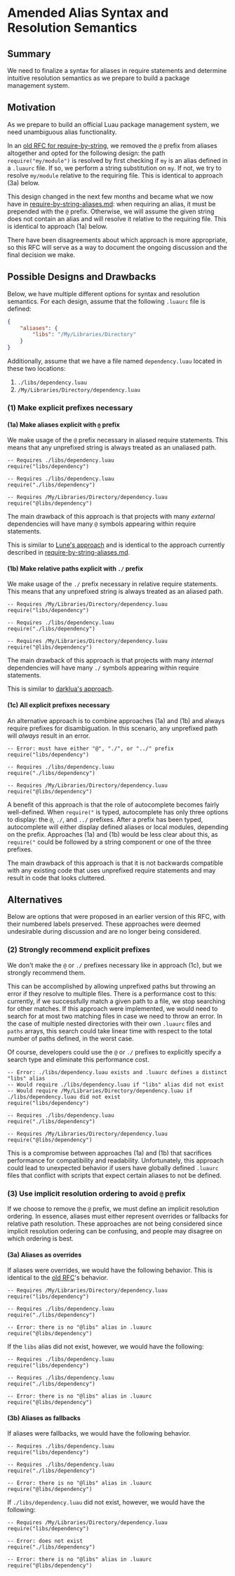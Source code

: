 # Amended Alias Syntax and Resolution Semantics

## Summary

We need to finalize a syntax for aliases in require statements and determine intuitive resolution semantics as we prepare to build a package management system.

## Motivation

As we prepare to build an official Luau package management system, we need unambiguous alias functionality.

In an [old RFC for require-by-string](https://github.com/luau-lang/luau/pull/969), we removed the `@` prefix from aliases altogether and opted for the following design:
the path `require("my/module")` is resolved by first checking if `my` is an alias defined in a `.luaurc` file.
If so, we perform a string substitution on `my`.
If not, we try to resolve `my/module` relative to the requiring file.
This is identical to approach (3a) below.

This design changed in the next few months and became what we now have in [require-by-string-aliases.md](require-by-string-aliases.md):
when requiring an alias, it must be prepended with the `@` prefix.
Otherwise, we will assume the given string does not contain an alias and will resolve it relative to the requiring file.
This is identical to approach (1a) below.

There have been disagreements about which approach is more appropriate, so this RFC will serve as a way to document the ongoing discussion and the final decision we make.

## Possible Designs and Drawbacks

Below, we have multiple different options for syntax and resolution semantics.
For each design, assume that the following `.luaurc` file is defined:
```json
{
    "aliases": {
        "libs": "/My/Libraries/Directory"
    }
}
```
Additionally, assume that we have a file named `dependency.luau` located in these two locations:
1. `./libs/dependency.luau`
2. `/My/Libraries/Directory/dependency.luau`

### (1) Make explicit prefixes necessary

#### (1a) Make aliases explicit with `@` prefix

We make usage of the `@` prefix necessary in aliased require statements.
This means that any unprefixed string is always treated as an unaliased path.
```luau
-- Requires ./libs/dependency.luau
require("libs/dependency")

-- Requires ./libs/dependency.luau
require("./libs/dependency")

-- Requires /My/Libraries/Directory/dependency.luau
require("@libs/dependency")
```

The main drawback of this approach is that projects with many _external_ dependencies will have many `@` symbols appearing within require statements.

This is similar to [Lune's approach](https://lune-org.github.io/docs/getting-started/2-introduction/8-modules#file-require-statements) and is identical to the approach currently described in [require-by-string-aliases.md](require-by-string-aliases.md).

#### (1b) Make relative paths explicit with `./` prefix

We make usage of the `./` prefix necessary in relative require statements.
This means that any unprefixed string is always treated as an aliased path.
```luau
-- Requires /My/Libraries/Directory/dependency.luau
require("libs/dependency")

-- Requires ./libs/dependency.luau
require("./libs/dependency")

-- Requires /My/Libraries/Directory/dependency.luau
require("@libs/dependency")
```

The main drawback of this approach is that projects with many _internal_ dependencies will have many `./` symbols appearing within require statements.

This is similar to [darklua's approach](https://darklua.com/docs/path-require-mode/).

#### (1c) All explicit prefixes necessary

An alternative approach is to combine approaches (1a) and (1b) and always require prefixes for disambiguation.
In this scenario, any unprefixed path will _always_ result in an error.
```luau
-- Error: must have either "@", "./", or "../" prefix
require("libs/dependency")

-- Requires ./libs/dependency.luau
require("./libs/dependency")

-- Requires /My/Libraries/Directory/dependency.luau
require("@libs/dependency")
```

A benefit of this approach is that the role of autocomplete becomes fairly well-defined.
When `require("` is typed, autocomplete has only three options to display: the `@`, `./`, and `../` prefixes.
After a prefix has been typed, autocomplete will either display defined aliases or local modules, depending on the prefix.
Approaches (1a) and (1b) would be less clear about this, as `require("` could be followed by a string component or one of the three prefixes.

The main drawback of this approach is that it is not backwards compatible with any existing code that uses unprefixed require statements and may result in code that looks cluttered.

## Alternatives

Below are options that were proposed in an earlier version of this RFC, with their numbered labels preserved.
These approaches were deemed undesirable during discussion and are no longer being considered.

### (2) Strongly recommend explicit prefixes

We don't make the `@` or `./` prefixes necessary like in approach (1c), but we strongly recommend them.

This can be accomplished by allowing unprefixed paths but throwing an error if they resolve to multiple files.
There is a performance cost to this: currently, if we successfully match a given path to a file, we stop searching for other matches.
If this approach were implemented, we would need to search for at most two matching files in case we need to throw an error.
In the case of multiple nested directories with their own `.luaurc` files and `paths` arrays, this search could take linear time with respect to the total number of paths defined, in the worst case.

Of course, developers could use the `@` or `./` prefixes to explicitly specify a search type and eliminate this performance cost.
```luau
-- Error: ./libs/dependency.luau exists and .luaurc defines a distinct "libs" alias
-- Would require ./libs/dependency.luau if "libs" alias did not exist
-- Would require /My/Libraries/Directory/dependency.luau if ./libs/dependency.luau did not exist
require("libs/dependency")

-- Requires ./libs/dependency.luau
require("./libs/dependency")

-- Requires /My/Libraries/Directory/dependency.luau
require("@libs/dependency")
```

This is a compromise between approaches (1a) and (1b) that sacrifices performance for compatibility and readability.
Unfortunately, this approach could lead to unexpected behavior if users have globally defined `.luaurc` files that conflict with scripts that expect certain aliases to not be defined.

### (3) Use implicit resolution ordering to avoid `@` prefix

If we choose to remove the `@` prefix, we must define an implicit resolution ordering.
In essence, aliases must either represent overrides or fallbacks for relative path resolution.
These approaches are not being considered since implicit resolution ordering can be confusing, and people may disagree on which ordering is best.

#### (3a) Aliases as overrides

If aliases were overrides, we would have the following behavior.
This is identical to the [old RFC](https://github.com/luau-lang/luau/pull/969)'s behavior.
```luau
-- Requires /My/Libraries/Directory/dependency.luau
require("libs/dependency")

-- Requires ./libs/dependency.luau
require("./libs/dependency")

-- Error: there is no "@libs" alias in .luaurc
require("@libs/dependency")
```

If the `libs` alias did not exist, however, we would have the following:
```luau
-- Requires ./libs/dependency.luau
require("libs/dependency")

-- Requires ./libs/dependency.luau
require("./libs/dependency")

-- Error: there is no "@libs" alias in .luaurc
require("@libs/dependency")
```

#### (3b) Aliases as fallbacks

If aliases were fallbacks, we would have the following behavior.
```luau
-- Requires ./libs/dependency.luau
require("libs/dependency")

-- Requires ./libs/dependency.luau
require("./libs/dependency")

-- Error: there is no "@libs" alias in .luaurc
require("@libs/dependency")
```

If `./libs/dependency.luau` did not exist, however, we would have the following:
```luau
-- Requires /My/Libraries/Directory/dependency.luau
require("libs/dependency")

-- Error: does not exist
require("./libs/dependency")

-- Error: there is no "@libs" alias in .luaurc
require("@libs/dependency")
```